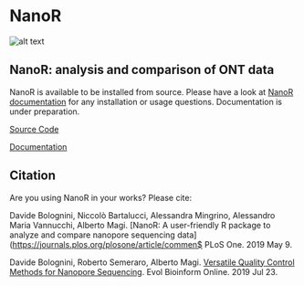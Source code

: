# NanoR

![alt text](NanoR.png)

## NanoR: analysis and comparison of ONT data

NanoR is available to be installed from source. Please have a look at [NanoR documentation](https://davidebolo1993.github.io/nanordoc/) for any installation or usage questions. Documentation is under preparation.

[Source Code](https://github.com/davidebolo1993/NanoR/tree/master/NanoR)

[Documentation](https://davidebolo1993.github.io/nanordoc/)


## Citation

Are you using NanoR in your works? Please cite:

Davide Bolognini, Niccolò Bartalucci, Alessandra Mingrino, Alessandro Maria Vannucchi, Alberto Magi.
[NanoR: A user-friendly R package to analyze and compare nanopore sequencing data](https://journals.plos.org/plosone/article/commen$
PLoS One. 2019 May 9.

Davide Bolognini, Roberto Semeraro, Alberto Magi.
[Versatile Quality Control Methods for Nanopore Sequencing](https://journals.sagepub.com/doi/full/10.1177/1176934319863068).
Evol Bioinform Online. 2019 Jul 23.
